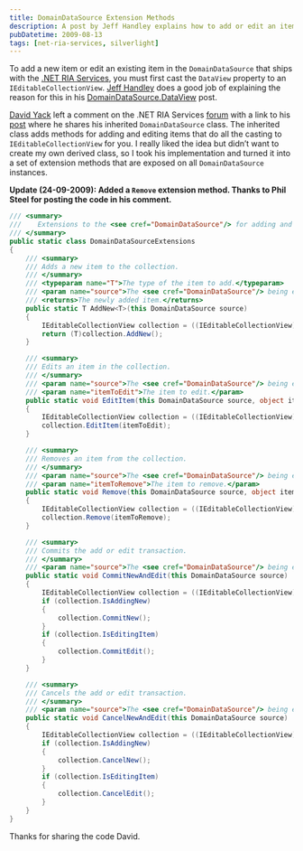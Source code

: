 ```yaml
---
title: DomainDataSource Extension Methods
description: A post by Jeff Handley explains how to add or edit an item in the DomainDataSource in .NET RIA Services, and a comment by David Yack on the forum provides his inherited DomainDataSource class which adds methods for adding and editing items. This code was then turned into a set of extension methods that can be used on any DomainDataSource.
pubDatetime: 2009-08-13
tags: [net-ria-services, silverlight]
---
```


To add a new item or edit an existing item in the `DomainDataSource` that ships with the [.NET RIA Services](http://www.microsoft.com/downloads/details.aspx?FamilyID=76bb3a07-3846-4564-b0c3-27972bcaabce&displaylang=en), you must first cast the `DataView` property to an `IEditableCollectionView`. [Jeff Handley](http://jeffhandley.com/Default.aspx) does a good job of explaining the reason for this in his [DomainDataSource.DataView](http://jeffhandley.com/archive/2009/07/21/domaindatasource-dataview.aspx) post.

[David Yack](http://blog.davidyack.com/) left a comment on the .NET RIA Services [forum](http://silverlight.net/forums/53.aspx) with a link to his [post](http://blog.davidyack.com/journal/2009/7/21/ria-services-domaindatasourcedata-not-updating.html) where he shares his inherited `DomainDataSource` class. The inherited class adds methods for adding and editing items that do all the casting to `IEditableCollectionView` for you. I really liked the idea but didn’t want to create my own derived class, so I took his implementation and turned it into a set of extension methods that are exposed on all `DomainDataSource` instances.

**Update (24-09-2009): Added a `Remove` extension method. Thanks to Phil Steel for posting the code in his comment.**

```csharp
/// <summary>
///    Extensions to the <see cref="DomainDataSource"/> for adding and editing items.
/// </summary>
public static class DomainDataSourceExtensions
{
    /// <summary>
    /// Adds a new item to the collection.
    /// </summary>
    /// <typeparam name="T">The type of the item to add.</typeparam>
    /// <param name="source">The <see cref="DomainDataSource"/> being extended.</param>
    /// <returns>The newly added item.</returns>
    public static T AddNew<T>(this DomainDataSource source)
    {
        IEditableCollectionView collection = ((IEditableCollectionView)source.DataView);
        return (T)collection.AddNew();
    }

    /// <summary>
    /// Edits an item in the collection.
    /// </summary>
    /// <param name="source">The <see cref="DomainDataSource"/> being extended.</param>
    /// <param name="itemToEdit">The item to edit.</param>
    public static void EditItem(this DomainDataSource source, object itemToEdit)
    {
        IEditableCollectionView collection = ((IEditableCollectionView)source.DataView);
        collection.EditItem(itemToEdit);
    }

    /// <summary>
    /// Removes an item from the collection.
    /// </summary>
    /// <param name="source">The <see cref="DomainDataSource"/> being extended.</param>
    /// <param name="itemToRemove">The item to remove.</param>
    public static void Remove(this DomainDataSource source, object itemToRemove)
    {
        IEditableCollectionView collection = ((IEditableCollectionView)source.DataView);
        collection.Remove(itemToRemove);
    }

    /// <summary>
    /// Commits the add or edit transaction.
    /// </summary>
    /// <param name="source">The <see cref="DomainDataSource"/> being extended.</param>
    public static void CommitNewAndEdit(this DomainDataSource source)
    {
        IEditableCollectionView collection = ((IEditableCollectionView)source.DataView);
        if (collection.IsAddingNew)
        {
            collection.CommitNew();
        }
        if (collection.IsEditingItem)
        {
            collection.CommitEdit();
        }
    }

    /// <summary>
    /// Cancels the add or edit transaction.
    /// </summary>
    /// <param name="source">The <see cref="DomainDataSource"/> being extended.</param>
    public static void CancelNewAndEdit(this DomainDataSource source)
    {
        IEditableCollectionView collection = ((IEditableCollectionView)source.DataView);
        if (collection.IsAddingNew)
        {
            collection.CancelNew();
        }
        if (collection.IsEditingItem)
        {
            collection.CancelEdit();
        }
    }
}
```

Thanks for sharing the code David.
